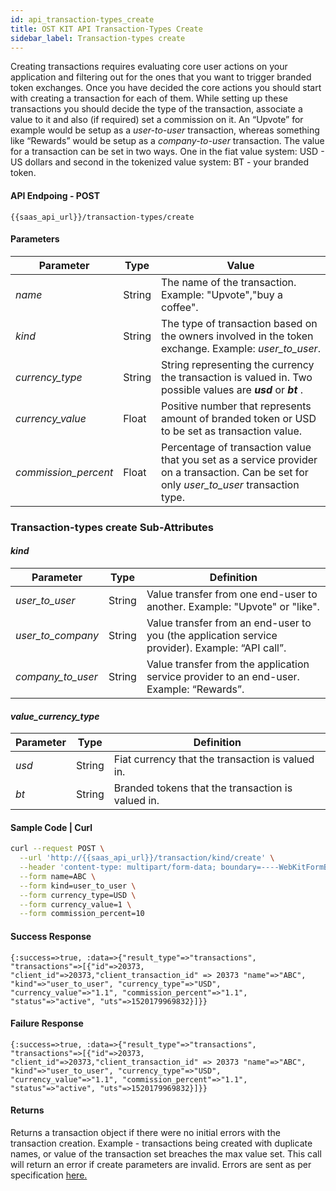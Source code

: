 ```yaml
---
id: api_transaction-types_create
title: OST KIT API Transaction-Types Create
sidebar_label: Transaction-types create
---
```


Creating transactions requires evaluating core user actions on your application and filtering out for the ones that you want to trigger branded token exchanges. Once you have decided the core actions you should start with creating a transaction for each of them. While setting up these transactions you should decide the type of the transaction, associate a value to it and also (if required) set a commission on it. An “Upvote” for example would be setup as a _user-to-user_ transaction, whereas something like “Rewards”  would be setup as a _company-to-user_ transaction. The value for a transaction can be set in two ways. One in the fiat value system: USD - US dollars and second in the tokenized value system: BT - your branded token.

#### API Endpoing - POST 
```url
{{saas_api_url}}/transaction-types/create
```

#### Parameters 
| Parameter           | Type   | Value                                               |
|---------------------|--------|-----------------------------------------------------|
| _name_                | String | The name of the transaction. Example: "Upvote","buy a coffee".                               |
| _kind_                | String | The type of transaction based on the owners involved in the token exchange. Example: _user_to_user_.                  |
| _currency_type_ | String | String representing the currency the transaction is valued in. Two possible values are **_usd_** or **_bt_** .                                 |
| _currency_value_ | Float  | Positive number that represents amount of branded token or USD to be set as transaction value.                 |
| _commission_percent_  | Float  | Percentage of transaction value that you set as a service provider on a transaction. Can be set for only _user_to_user_ transaction type. |

### Transaction-types create Sub-Attributes

#### _kind_  
| Parameter       | Type   | Definition  |
|-----------------|--------|----------------------------------|
| _user_to_user_    | String | Value transfer from one end-user to another. Example: "Upvote" or "like".  |
| _user_to_company_ | String | Value transfer from an end-user to you (the application service provider). Example: “API call”. |
| _company_to_user_ | String | Value transfer from the application service provider to an end-user. Example: “Rewards”.    |

#### _value_currency_type_ 
| Parameter | Type   | Definition  |
|-----------|--------|--------------------------------------------------------|
| _usd_       | String | Fiat currency that the transaction is valued in.   |
| _bt_        | String | Branded tokens that the transaction is valued in.  |

#### Sample Code | Curl 
```bash
curl --request POST \
  --url 'http://{{saas_api_url}}/transaction/kind/create' \
  --header 'content-type: multipart/form-data; boundary=----WebKitFormBoundary7MA4YWxkTrZu0gW' \
  --form name=ABC \
  --form kind=user_to_user \
  --form currency_type=USD \
  --form currency_value=1 \
  --form commission_percent=10
```


#### Success Response
```
{:success=>true, :data=>{"result_type"=>"transactions", "transactions"=>[{"id"=>20373, "client_id"=>20373,"client_transaction_id" => 20373 "name"=>"ABC", "kind"=>"user_to_user", "currency_type"=>"USD", "currency_value"=>"1.1", "commission_percent"=>"1.1", "status"=>"active", "uts"=>1520179969832}]}}
```

#### Failure Response
```
{:success=>true, :data=>{"result_type"=>"transactions", "transactions"=>[{"id"=>20373, "client_id"=>20373,"client_transaction_id" => 20373 "name"=>"ABC", "kind"=>"user_to_user", "currency_type"=>"USD", "currency_value"=>"1.1", "commission_percent"=>"1.1", "status"=>"active", "uts"=>1520179969832}]}}
```


#### Returns
Returns a transaction object if there were no initial errors with the transaction creation. Example - transactions being created with duplicate names, or value of the transaction set breaches the max value set. This call will return an error if create parameters are invalid. Errors are sent as per specification [here.](https://dev.stagingost.com/ostkit-restful-api/docs/error.html)